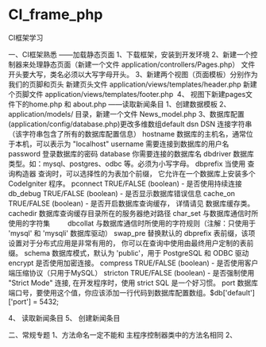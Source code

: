 # CI_frame_php
CI框架学习


一、CI框架熟悉
——加载静态页面
1、下载框架，安装到开发环境
2、新建一个控制器来处理静态页面（新建一个文件 application/controllers/Pages.php）
   文件开头要大写，类名必须以大写字母开头。
3、新建两个视图（页面模板）分别作为我们的页脚和页头
新建页头文件 application/views/templates/header.php
新建个页脚文件 application/views/templates/footer.php 
4、 视图下新建pages文件下的home.php 和 about.php
——读取新闻条目
1、创建数据模板
2、application/models/ 目录，新建一个文件 News_model.php
3、数据库配置(application/config/database.php)更改多维数组default
         dsn	DSN 连接字符串（该字符串包含了所有的数据库配置信息）
         hostname	数据库的主机名，通常位于本机，可以表示为 "localhost"
         username	需要连接到数据库的用户名
         password	登录数据库的密码
         database	你需要连接的数据库名
         dbdriver	数据库类型。如：mysql、postgres、odbc 等。必须为小写字母。
         dbprefix	当使用 查询构造器 查询时，可以选择性的为表加个前缀， 它允许在一个数据库上安装多个 CodeIgniter 程序。
         pconnect	TRUE/FALSE (boolean) - 是否使用持续连接
         db_debug	TRUE/FALSE (boolean) - 是否显示数据库错误信息
         cache_on	TRUE/FALSE (boolean) - 是否开启数据库查询缓存， 详情请见 数据库缓存类。
         cachedir	数据库查询缓存目录所在的服务器绝对路径
         char_set	与数据库通信时所使用的字符集
         dbcollat	与数据库通信时所使用的字符规则（注解：只使用于 'mysql' 和 'mysqli' 数据库驱动）
         swap_pre	替换默认的 dbprefix 表前缀，该项设置对于分布式应用是非常有用的， 你可以在查询中使用由最终用户定制的表前缀。
         schema	数据库模式，默认为 'public'，用于 PostgreSQL 和 ODBC 驱动
         encrypt	是否使用加密连接。
         compress	TRUE/FALSE (boolean) - 是否使用客户端压缩协议（只用于MySQL）
         stricton	TRUE/FALSE (boolean) - 是否强制使用 "Strict Mode" 连接, 在开发程序时，使用 strict SQL 是一个好习惯。
         port	数据库端口号，要使用这个值，你应该添加一行代码到数据库配置数组。$db['default']['port'] = 5432;

4、 读取新闻条目
5、 创建新闻条目


二、常规专题
1、方法命名一定不能和 主程序控制器类中的方法名相同
2、
